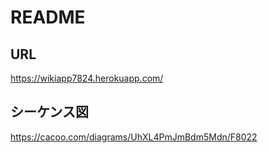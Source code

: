 # README

## URL
https://wikiapp7824.herokuapp.com/

## シーケンス図
https://cacoo.com/diagrams/UhXL4PmJmBdm5Mdn/F8022
